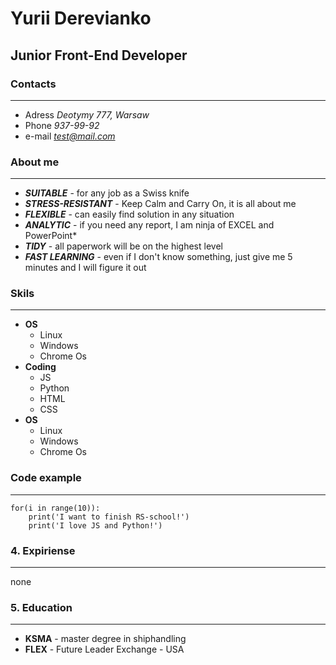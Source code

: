 
# Yurii Derevianko
## Junior Front-End Developer
### Contacts
***
* Adress *Deotymy 777, Warsaw*
* Phone *937-99-92*
* e-mail *test@mail.com*

### About me
***
* ***SUITABLE*** - for any job as a Swiss knife
* ***STRESS-RESISTANT*** - Keep Calm and Carry On, it is all about me
* ***FLEXIBLE*** - can easily find solution in any situation
* ***ANALYTIC*** - if you need any report, I am ninja of EXCEL and PowerPoint*
* ***TIDY*** - all paperwork will be on the highest level
* ***FAST LEARNING*** - even if  I don't know something, just give me 5 minutes and I will figure it out

### Skils
***
* **OS**  
    * Linux
    * Windows
    * Chrome Os
* **Coding** 
    * JS
    * Python
    * HTML
    * CSS
* **OS** 
    * Linux
    * Windows
    * Chrome Os

### Code example
***
``` 
for(i in range(10)):
    print('I want to finish RS-school!')
    print('I love JS and Python!')
```

###   4. Expiriense
***
none

###   5. Education
***
* **KSMA** - master degree in shiphandling
* **FLEX** - Future Leader Exchange - USA
